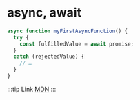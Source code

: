 # async, await


```js
async function myFirstAsyncFunction() {
  try {
    const fulfilledValue = await promise;
  }
  catch (rejectedValue) {
    // …
  }
}
```

:::tip Link
[MDN](https://developer.mozilla.org/ko/docs/Web/JavaScript/Reference/Statements/async_function)
:::